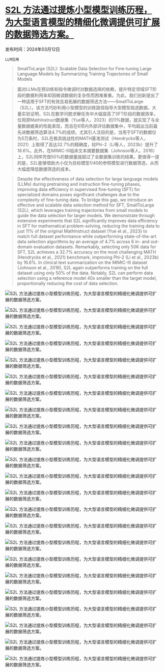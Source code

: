 # [S2L 方法通过提炼小型模型训练历程，为大型语言模型的精细化微调提供可扩展的数据筛选方案。](https://arxiv.org/abs/2403.07384)

发布时间：2024年03月12日

`LLM应用`

> SmallToLarge (S2L): Scalable Data Selection for Fine-tuning Large Language Models by Summarizing Training Trajectories of Small Models

> 面对LLMs在预训练和指令微调时对数据选择的依赖，提升特定领域SFT阶段的数据利用率却因微调数据的复杂性而困难重重。为此，我们创新提出了一种适用于SFT的有效且易拓展的数据筛选方法——SmallToLarge（S2L）。该方法巧妙利用小型模型的训练路径指导大型模型挑选数据。大量实验证明，S2L在数学问题求解任务中大幅提高了SFT阶段的数据效率，仅用原MathInstruct数据集（Yue等人，2023）的11%数据，就实现了与全量数据媲美的性能表现，而且在6项内外部评估数据集中，平均超出当前最先进数据筛选算法4.7%的成绩。尤其引人注目的是，当用于SFT的数据仅为5万条时，S2L在极具挑战性的MATH基准测试（Hendrycks等人，2021）上取得了高达32.7%的精确度，较Phi-2（Li等人，2023b）提升了16.6%。此外，在MIMIC-III临床文本摘要数据集（Johnson等人，2016）上，S2L同样凭借50%的数据量就超过了全数据集训练的结果。更值得一提的是，S2L能够借助大小仅为目标模型1/40的参照模型进行数据筛选，从而大幅度降低数据筛选的成本。

> Despite the effectiveness of data selection for large language models (LLMs) during pretraining and instruction fine-tuning phases, improving data efficiency in supervised fine-tuning (SFT) for specialized domains poses significant challenges due to the complexity of fine-tuning data. To bridge this gap, we introduce an effective and scalable data selection method for SFT, SmallToLarge (S2L), which leverages training trajectories from small models to guide the data selection for larger models. We demonstrate through extensive experiments that S2L significantly improves data efficiency in SFT for mathematical problem-solving, reducing the training data to just 11% of the original MathInstruct dataset (Yue et al., 2023) to match full dataset performance while outperforming state-of-the-art data selection algorithms by an average of 4.7% across 6 in- and out-domain evaluation datasets. Remarkably, selecting only 50K data for SFT, S2L achieves a 32.7% accuracy on the most challenging MATH (Hendrycks et al., 2021) benchmark, improving Phi-2 (Li et al., 2023b) by 16.6%. In clinical text summarization on the MIMIC-III dataset (Johnson et al., 2016), S2L again outperforms training on the full dataset using only 50% of the data. Notably, S2L can perform data selection using a reference model 40x smaller than the target model, proportionally reducing the cost of data selection.

![S2L 方法通过提炼小型模型训练历程，为大型语言模型的精细化微调提供可扩展的数据筛选方案。](../../../paper_images/2403.07384/x1.png)

![S2L 方法通过提炼小型模型训练历程，为大型语言模型的精细化微调提供可扩展的数据筛选方案。](../../../paper_images/2403.07384/x2.png)

![S2L 方法通过提炼小型模型训练历程，为大型语言模型的精细化微调提供可扩展的数据筛选方案。](../../../paper_images/2403.07384/x3.png)

![S2L 方法通过提炼小型模型训练历程，为大型语言模型的精细化微调提供可扩展的数据筛选方案。](../../../paper_images/2403.07384/x4.png)

![S2L 方法通过提炼小型模型训练历程，为大型语言模型的精细化微调提供可扩展的数据筛选方案。](../../../paper_images/2403.07384/x5.png)

![S2L 方法通过提炼小型模型训练历程，为大型语言模型的精细化微调提供可扩展的数据筛选方案。](../../../paper_images/2403.07384/x6.png)

![S2L 方法通过提炼小型模型训练历程，为大型语言模型的精细化微调提供可扩展的数据筛选方案。](../../../paper_images/2403.07384/x7.png)

![S2L 方法通过提炼小型模型训练历程，为大型语言模型的精细化微调提供可扩展的数据筛选方案。](../../../paper_images/2403.07384/)

![S2L 方法通过提炼小型模型训练历程，为大型语言模型的精细化微调提供可扩展的数据筛选方案。](../../../paper_images/2403.07384/x9.png)

![S2L 方法通过提炼小型模型训练历程，为大型语言模型的精细化微调提供可扩展的数据筛选方案。](../../../paper_images/2403.07384/x10.png)

![S2L 方法通过提炼小型模型训练历程，为大型语言模型的精细化微调提供可扩展的数据筛选方案。](../../../paper_images/2403.07384/x11.png)

![S2L 方法通过提炼小型模型训练历程，为大型语言模型的精细化微调提供可扩展的数据筛选方案。](../../../paper_images/2403.07384/x12.png)

![S2L 方法通过提炼小型模型训练历程，为大型语言模型的精细化微调提供可扩展的数据筛选方案。](../../../paper_images/2403.07384/x13.png)

![S2L 方法通过提炼小型模型训练历程，为大型语言模型的精细化微调提供可扩展的数据筛选方案。](../../../paper_images/2403.07384/x14.png)

![S2L 方法通过提炼小型模型训练历程，为大型语言模型的精细化微调提供可扩展的数据筛选方案。](../../../paper_images/2403.07384/x15.png)

![S2L 方法通过提炼小型模型训练历程，为大型语言模型的精细化微调提供可扩展的数据筛选方案。](../../../paper_images/2403.07384/x16.png)

![S2L 方法通过提炼小型模型训练历程，为大型语言模型的精细化微调提供可扩展的数据筛选方案。](../../../paper_images/2403.07384/x19.png)

![S2L 方法通过提炼小型模型训练历程，为大型语言模型的精细化微调提供可扩展的数据筛选方案。](../../../paper_images/2403.07384/x20.png)

![S2L 方法通过提炼小型模型训练历程，为大型语言模型的精细化微调提供可扩展的数据筛选方案。](../../../paper_images/2403.07384/x21.png)

![S2L 方法通过提炼小型模型训练历程，为大型语言模型的精细化微调提供可扩展的数据筛选方案。](../../../paper_images/2403.07384/x22.png)

![S2L 方法通过提炼小型模型训练历程，为大型语言模型的精细化微调提供可扩展的数据筛选方案。](../../../paper_images/2403.07384/x23.png)

![S2L 方法通过提炼小型模型训练历程，为大型语言模型的精细化微调提供可扩展的数据筛选方案。](../../../paper_images/2403.07384/x24.png)

![S2L 方法通过提炼小型模型训练历程，为大型语言模型的精细化微调提供可扩展的数据筛选方案。](../../../paper_images/2403.07384/x25.png)